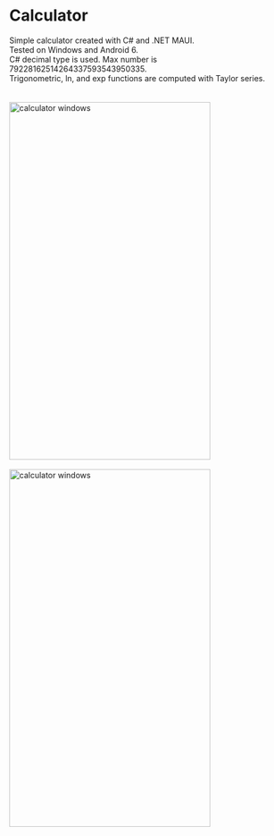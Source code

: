 # Calculator
Simple calculator created with C# and .NET MAUI.\
Tested on Windows and Android 6.\
C# decimal type is used. Max number is 79228162514264337593543950335.\
Trigonometric, ln, and exp functions are computed with Taylor series.\
\
\
<img width="360" height="640" alt="calculator windows" src="https://user-images.githubusercontent.com/18709797/210952261-7ad0ccc6-3b76-4cc4-ab23-8e10cffa1b19.png">
\
\
<img width="360" height="640" alt="calculator windows" src="https://user-images.githubusercontent.com/18709797/210952142-20278bc8-ed3d-4799-9613-005788647712.png">

